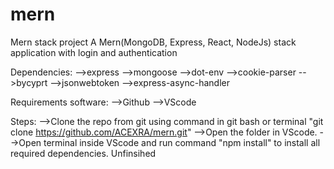 # mern

Mern stack project
A Mern(MongoDB, Express, React, NodeJs) stack application with login and authentication

Dependencies:
-->express
-->mongoose
-->dot-env
-->cookie-parser
-->bycyprt
-->jsonwebtoken
-->express-async-handler

Requirements software:
-->Github
-->VScode

Steps:
-->Clone the repo from git using command in git bash or terminal "git clone https://github.com/ACEXRA/mern.git"
-->Open the folder in VScode.
-->Open terminal inside VScode and run command "npm install" to install all required dependencies.
Unfinsihed
